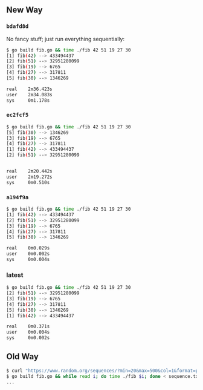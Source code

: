 ## New Way

### `bdafd8d`

No fancy stuff; just run everything sequentially:

```bash
$ go build fib.go && time ./fib 42 51 19 27 30
[1] fib(42) --> 433494437
[2] fib(51) --> 32951280099
[3] fib(19) --> 6765
[4] fib(27) --> 317811
[5] fib(30) --> 1346269

real    2m36.423s
user    2m34.083s
sys     0m1.178s
```

### `ec2fcf5`

```bash
$ go build fib.go && time ./fib 42 51 19 27 30      
[5] fib(30) --> 1346269
[3] fib(19) --> 6765
[4] fib(27) --> 317811
[1] fib(42) --> 433494437
[2] fib(51) --> 32951280099


real    2m20.442s
user    2m19.272s
sys     0m0.510s
```

### `a194f9a`

```bash
$ go build fib.go && time ./fib 42 51 19 27 30
[1] fib(42) --> 433494437
[2] fib(51) --> 32951280099
[3] fib(19) --> 6765
[4] fib(27) --> 317811
[5] fib(30) --> 1346269

real    0m0.029s
user    0m0.002s
sys     0m0.004s
```

### latest

```bash
$ go build fib.go && time ./fib 42 51 19 27 30
[2] fib(51) --> 32951280099
[3] fib(19) --> 6765
[4] fib(27) --> 317811
[5] fib(30) --> 1346269
[1] fib(42) --> 433494437

real    0m0.371s
user    0m0.004s
sys     0m0.002s
```

## Old Way

```bash
$ curl "https://www.random.org/sequences/?min=20&max=500&col=1&format=plain&rnd=new" | head -n 5 > sequence.txt 
$ go build fib.go && while read i; do time ./fib $i; done < sequence.txt 
...
```
